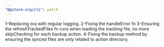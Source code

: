```yaml
---
"@gstore-org/cli": patch
---
```


1-Replacing ora with regular logging.
2-Fixing the handleError fn
3-Ensuring the refreshTrackedFiles fn runs when loading the tracking file, no more skipChecking for each backup action.
4-Fixing the backup method by ensuring the synced files are only related to action directory.
